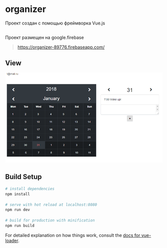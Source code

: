 # organizer

Проект создан с помощью фреймворка Vue.js 

##
Проект размещен на google.firebase 
> https://organizer-89776.firebaseapp.com/

## View

![Screenshot](Organizer.png)

## Build Setup

``` bash
# install dependencies
npm install

# serve with hot reload at localhost:8080
npm run dev

# build for production with minification
npm run build
```

For detailed explanation on how things work, consult the [docs for vue-loader](http://vuejs.github.io/vue-loader).
